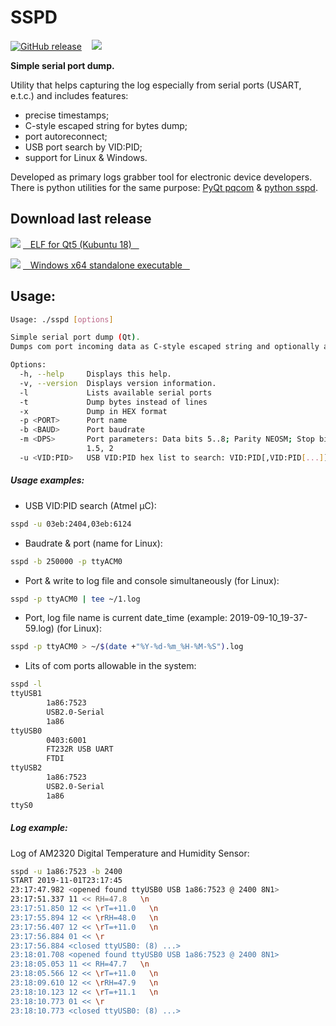 SSPD
====

[![GitHub release](https://img.shields.io/github/release/vika-sonne/sspd-qt.svg)](https://github.com/vika-sonne/sspd-qt/releases/latest)&nbsp;&nbsp;&nbsp;&nbsp;![](https://img.shields.io/badge/platform-linux--64%20|%20win--64-success)

**Simple serial port dump.**

Utility that helps capturing the log especially from serial ports (USART, e.t.c.) and includes features:
* precise timestamps;
* C-style escaped string for bytes dump;
* port autoreconnect;
* USB port search by VID:PID;
* support for Linux & Windows.

Developed as primary logs grabber tool for electronic device developers.
There is python utilities for the same purpose: [PyQt pqcom](https://github.com/vika-sonne/pqcom/) & [python sspd](https://github.com/vika-sonne/electronix-python/blob/master/README.md#SSPD).

## Download last release

![](https://img.shields.io/badge/-Linux-red)
[&nbsp;&nbsp;&nbsp;ELF for Qt5 (Kubuntu 18)&nbsp;&nbsp;&nbsp;](https://github.com/vika-sonne/sspd-qt/releases/latest/download/sspd)

![](https://img.shields.io/badge/-Windows-informational)
[&nbsp;&nbsp;&nbsp;Windows x64 standalone executable&nbsp;&nbsp;&nbsp;](https://github.com/vika-sonne/sspd-qt/releases/latest/download/sspd.exe)

## Usage:

```sh
Usage: ./sspd [options]

Simple serial port dump (Qt).
Dumps com port incoming data as C-style escaped string and optionally as HEX.

Options:
  -h, --help     Displays this help.
  -v, --version  Displays version information.
  -l             Lists available serial ports
  -t             Dump bytes instead of lines
  -x             Dump in HEX format
  -p <PORT>      Port name
  -b <BAUD>      Port baudrate
  -m <DPS>       Port parameters: Data bits 5..8; Parity NEOSM; Stop bits 1,
                 1.5, 2
  -u <VID:PID>   USB VID:PID hex list to search: VID:PID[,VID:PID[...]]
```

##### Usage examples:
* USB VID:PID search (Atmel μC):
```sh
sspd -u 03eb:2404,03eb:6124
```

* Baudrate & port (name for Linux):
```sh
sspd -b 250000 -p ttyACM0
```

* Port & write to log file and console simultaneously (for Linux):
```sh
sspd -p ttyACM0 | tee ~/1.log
```

* Port, log file name is current date_time (example: 2019-09-10_19-37-59.log) (for Linux):
```sh
sspd -p ttyACM0 > ~/$(date +"%Y-%d-%m_%H-%M-%S").log
```

* Lits of com ports allowable in the system:
```sh
sspd -l
ttyUSB1
        1a86:7523
        USB2.0-Serial
        1a86
ttyUSB0
        0403:6001
        FT232R USB UART
        FTDI
ttyUSB2
        1a86:7523
        USB2.0-Serial
        1a86
ttyS0
```

##### Log example:
Log of AM2320 Digital Temperature and Humidity Sensor:
```sh
sspd -u 1a86:7523 -b 2400
START 2019-11-01T23:17:45
23:17:47.982 <opened found ttyUSB0 USB 1a86:7523 @ 2400 8N1>
23:17:51.337 11 << RH=47.8   \n
23:17:51.850 12 << \rT=+11.0   \n
23:17:55.894 12 << \rRH=48.0   \n
23:17:56.407 12 << \rT=+11.0   \n
23:17:56.884 01 << \r
23:17:56.884 <closed ttyUSB0: (8) ...>
23:18:01.708 <opened found ttyUSB0 USB 1a86:7523 @ 2400 8N1>
23:18:05.053 11 << RH=47.7   \n
23:18:05.566 12 << \rT=+11.0   \n
23:18:09.610 12 << \rRH=47.9   \n
23:18:10.123 12 << \rT=+11.1   \n
23:18:10.773 01 << \r
23:18:10.773 <closed ttyUSB0: (8) ...>
```
